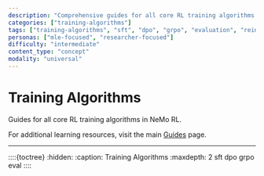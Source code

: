 ```yaml
---
description: "Comprehensive guides for all core RL training algorithms in NeMo RL including SFT, DPO, GRPO, and evaluation"
categories: ["training-algorithms"]
tags: ["training-algorithms", "sft", "dpo", "grpo", "evaluation", "reinforcement-learning"]
personas: ["mle-focused", "researcher-focused"]
difficulty: "intermediate"
content_type: "concept"
modality: "universal"
---
```


# Training Algorithms

Guides for all core RL training algorithms in NeMo RL.

For additional learning resources, visit the main [Guides](../index) page.

---

::::{toctree}
:hidden:
:caption: Training Algorithms
:maxdepth: 2
sft
dpo
grpo
eval
:::: 

 